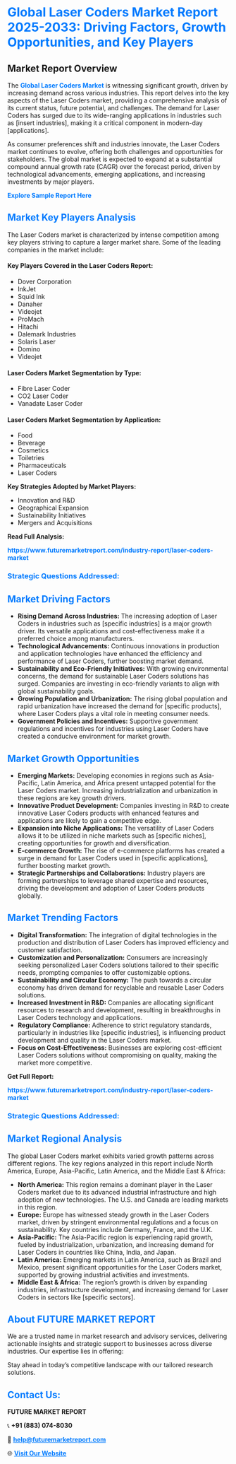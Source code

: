 <h1 style="color: #007BFF;">Global Laser Coders Market Report 2025-2033: Driving Factors, Growth Opportunities, and Key Players</h1>

<section id="overview">
<h2>Market Report Overview</h2>
<p>The <a href="https://www.futuremarketreport.com/industry-report/laser-coders-market" style="color: #007BFF; text-decoration: none;"><strong>Global Laser Coders Market</strong></a> is witnessing significant growth, driven by increasing demand across various industries. This report delves into the key aspects of the Laser Coders market, providing a comprehensive analysis of its current status, future potential, and challenges. The demand for Laser Coders has surged due to its wide-ranging applications in industries such as [insert industries], making it a critical component in modern-day [applications].</p>
<p>As consumer preferences shift and industries innovate, the Laser Coders market continues to evolve, offering both challenges and opportunities for stakeholders. The global market is expected to expand at a substantial compound annual growth rate (CAGR) over the forecast period, driven by technological advancements, emerging applications, and increasing investments by major players.</p>
</section>

<section id="overview">
<p><a href="https://www.futuremarketreport.com/request-sample/reportId=124532" style="color: #007BFF; text-decoration: none;"><strong>Explore Sample Report Here</strong></a></p>
</section>

<section id="key-players">
<h2 style="color: #007BFF;">Market Key Players Analysis</h2>
<p>The Laser Coders market is characterized by intense competition among key players striving to capture a larger market share. Some of the leading companies in the market include:</p>
<h4>Key Players Covered in the Laser Coders Report:</h4>
<ul><li>Dover Corporation</li><li>InkJet</li><li>Squid Ink</li><li>Danaher</li><li>Videojet</li><li>ProMach</li><li>Hitachi</li><li>Dalemark Industries</li><li>Solaris Laser</li><li>Domino</li><li>Videojet</li></ul>
<h4>Laser Coders Market Segmentation by Type:</h4>
<ul><li>Fibre Laser Coder</li><li>CO2 Laser Coder</li><li>Vanadate Laser Coder</li></ul>

<h4>Laser Coders Market Segmentation by Application:</h4>
<ul><li>Food</li><li>Beverage</li><li>Cosmetics</li><li>Toiletries</li><li>Pharmaceuticals</li><li>Laser Coders</li></ul>
<p><strong>Key Strategies Adopted by Market Players:</strong></p>
<ul>
<li>Innovation and R&D</li>
<li>Geographical Expansion</li>
<li>Sustainability Initiatives</li>
<li>Mergers and Acquisitions</li>
</ul>
</section>

<section>
<p><strong>Read Full Analysis: </strong></p><a href="https://www.futuremarketreport.com/industry-report/laser-coders-market" style="color: #007BFF; text-decoration: none;"><strong>https://www.futuremarketreport.com/industry-report/laser-coders-market</strong></a>
<h3 style="color: #007BFF;">Strategic Questions Addressed:</h3>
</section>

<section id="driving-factors">
<h2 style="color: #007BFF;">Market Driving Factors</h2>
<ul>
<li><strong>Rising Demand Across Industries:</strong> The increasing adoption of Laser Coders in industries such as [specific industries] is a major growth driver. Its versatile applications and cost-effectiveness make it a preferred choice among manufacturers.</li>
<li><strong>Technological Advancements:</strong> Continuous innovations in production and application technologies have enhanced the efficiency and performance of Laser Coders, further boosting market demand.</li>
<li><strong>Sustainability and Eco-Friendly Initiatives:</strong> With growing environmental concerns, the demand for sustainable Laser Coders solutions has surged. Companies are investing in eco-friendly variants to align with global sustainability goals.</li>
<li><strong>Growing Population and Urbanization:</strong> The rising global population and rapid urbanization have increased the demand for [specific products], where Laser Coders plays a vital role in meeting consumer needs.</li>
<li><strong>Government Policies and Incentives:</strong> Supportive government regulations and incentives for industries using Laser Coders have created a conducive environment for market growth.</li>
</ul>
</section>

<section id="growth-opportunities">
<h2 style="color: #007BFF;">Market Growth Opportunities</h2>
<ul>
<li><strong>Emerging Markets:</strong> Developing economies in regions such as Asia-Pacific, Latin America, and Africa present untapped potential for the Laser Coders market. Increasing industrialization and urbanization in these regions are key growth drivers.</li>
<li><strong>Innovative Product Development:</strong> Companies investing in R&D to create innovative Laser Coders products with enhanced features and applications are likely to gain a competitive edge.</li>
<li><strong>Expansion into Niche Applications:</strong> The versatility of Laser Coders allows it to be utilized in niche markets such as [specific niches], creating opportunities for growth and diversification.</li>
<li><strong>E-commerce Growth:</strong> The rise of e-commerce platforms has created a surge in demand for Laser Coders used in [specific applications], further boosting market growth.</li>
<li><strong>Strategic Partnerships and Collaborations:</strong> Industry players are forming partnerships to leverage shared expertise and resources, driving the development and adoption of Laser Coders products globally.</li>
</ul>
</section>

<section id="trending-factors">
<h2 style="color: #007BFF;">Market Trending Factors</h2>
<ul>
<li><strong>Digital Transformation:</strong> The integration of digital technologies in the production and distribution of Laser Coders has improved efficiency and customer satisfaction.</li>
<li><strong>Customization and Personalization:</strong> Consumers are increasingly seeking personalized Laser Coders solutions tailored to their specific needs, prompting companies to offer customizable options.</li>
<li><strong>Sustainability and Circular Economy:</strong> The push towards a circular economy has driven demand for recyclable and reusable Laser Coders solutions.</li>
<li><strong>Increased Investment in R&D:</strong> Companies are allocating significant resources to research and development, resulting in breakthroughs in Laser Coders technology and applications.</li>
<li><strong>Regulatory Compliance:</strong> Adherence to strict regulatory standards, particularly in industries like [specific industries], is influencing product development and quality in the Laser Coders market.</li>
<li><strong>Focus on Cost-Effectiveness:</strong> Businesses are exploring cost-efficient Laser Coders solutions without compromising on quality, making the market more competitive.</li>
</ul>
</section>

<section>
<p><strong>Get Full Report: </strong></p><a href="https://www.futuremarketreport.com/industry-report/laser-coders-market" style="color: #007BFF; text-decoration: none;"><strong>https://www.futuremarketreport.com/industry-report/laser-coders-market</strong></a>
<h3 style="color: #007BFF;">Strategic Questions Addressed:</h3>
</section>


<section id="regional-analysis">
<h2 style="color: #007BFF;">Market Regional Analysis</h2>
<p>The global Laser Coders market exhibits varied growth patterns across different regions. The key regions analyzed in this report include North America, Europe, Asia-Pacific, Latin America, and the Middle East & Africa:</p>
<ul>
<li><strong>North America:</strong> This region remains a dominant player in the Laser Coders market due to its advanced industrial infrastructure and high adoption of new technologies. The U.S. and Canada are leading markets in this region.</li>
<li><strong>Europe:</strong> Europe has witnessed steady growth in the Laser Coders market, driven by stringent environmental regulations and a focus on sustainability. Key countries include Germany, France, and the U.K.</li>
<li><strong>Asia-Pacific:</strong> The Asia-Pacific region is experiencing rapid growth, fueled by industrialization, urbanization, and increasing demand for Laser Coders in countries like China, India, and Japan.</li>
<li><strong>Latin America:</strong> Emerging markets in Latin America, such as Brazil and Mexico, present significant opportunities for the Laser Coders market, supported by growing industrial activities and investments.</li>
<li><strong>Middle East & Africa:</strong> The region’s growth is driven by expanding industries, infrastructure development, and increasing demand for Laser Coders in sectors like [specific sectors].</li>
</ul>
</section>

<footer>
<h2 style="color: #007BFF;">About FUTURE MARKET REPORT</h2>
<p>We are a trusted name in market research and advisory services, delivering actionable insights and strategic support to businesses across diverse industries. Our expertise lies in offering:</p>

<p>Stay ahead in today’s competitive landscape with our tailored research solutions.</p>

<h2 style="color: #007BFF;">Contact Us:</h2>
<p><strong>FUTURE MARKET REPORT</strong></p>
<p>📞 <strong>+91 (883) 074-8030</strong></p>
<p>📧 <strong><a href="mailto:help@futuremarketreport.com" style="color: #007BFF;">help@futuremarketreport.com</a></strong></p>
<p>🌐 <strong><a href="https://www.futuremarketreport.com/" style="color: #007BFF;">Visit Our Website</a></strong></p>
</footer>